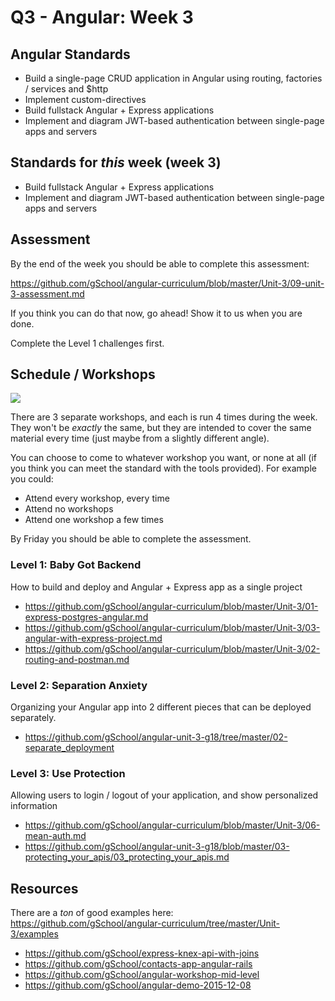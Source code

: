 # Q3 - Angular: Week 3

## Angular Standards

- Build a single-page CRUD application in Angular using routing, factories / services and $http
- Implement custom-directives
- Build fullstack Angular + Express applications
- Implement and diagram JWT-based authentication between single-page apps and servers

## Standards for _this_ week (week 3)

- Build fullstack Angular + Express applications
- Implement and diagram JWT-based authentication between single-page apps and servers

## Assessment

By the end of the week you should be able to complete this assessment:

https://github.com/gSchool/angular-curriculum/blob/master/Unit-3/09-unit-3-assessment.md

If you think you can do that now, go ahead!  Show it to us when you are done.

Complete the Level 1 challenges first.

## Schedule / Workshops

![](https://students-gschool-production.s3.amazonaws.com/uploads/asset/file/119/Screen_Shot_2016-05-07_at_2.37.42_PM.png)

There are 3 separate workshops, and each is run 4 times during the week.  They won't be _exactly_ the same, but they are intended to cover the same material every time (just maybe from a slightly different angle).

You can choose to come to whatever workshop you want, or none at all (if you think you can meet the standard with the tools provided).  For example you could:

- Attend every workshop, every time
- Attend no workshops
- Attend one workshop a few times

By Friday you should be able to complete the assessment.

### Level 1: Baby Got Backend

How to build and deploy and Angular + Express app as a single project

- https://github.com/gSchool/angular-curriculum/blob/master/Unit-3/01-express-postgres-angular.md
- https://github.com/gSchool/angular-curriculum/blob/master/Unit-3/03-angular-with-express-project.md
- https://github.com/gSchool/angular-curriculum/blob/master/Unit-3/02-routing-and-postman.md

### Level 2: Separation Anxiety

Organizing your Angular app into 2 different pieces that can be deployed separately.

- https://github.com/gSchool/angular-unit-3-g18/tree/master/02-separate_deployment

### Level 3: Use Protection

Allowing users to login / logout of your application, and show personalized information

- https://github.com/gSchool/angular-curriculum/blob/master/Unit-3/06-mean-auth.md
- https://github.com/gSchool/angular-unit-3-g18/blob/master/03-protecting_your_apis/03_protecting_your_apis.md

## Resources

There are a _ton_ of good examples here: https://github.com/gSchool/angular-curriculum/tree/master/Unit-3/examples

- https://github.com/gSchool/express-knex-api-with-joins
- https://github.com/gSchool/contacts-app-angular-rails
- https://github.com/gSchool/angular-workshop-mid-level
- https://github.com/gSchool/angular-demo-2015-12-08
